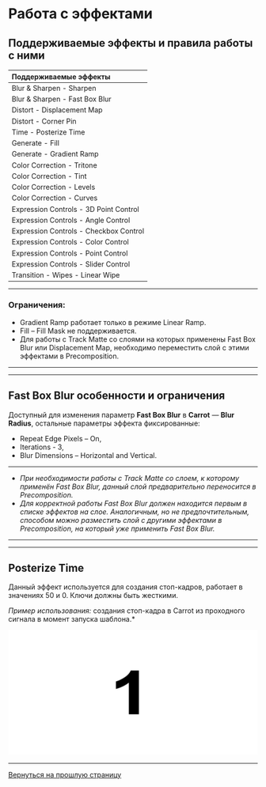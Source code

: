 # Работа с эффектами

## Поддерживаемые эффекты и правила работы с ними

|**Поддерживаемые эффекты**              |
|:---------------------------------------|
| Blur & Sharpen - Sharpen               |
| Blur & Sharpen - Fast Box Blur         |
| Distort - Displacement Map             |
| Distort - Corner Pin                   |
| Time - Posterize Time                  | 
| Generate - Fill                        | 
| Generate - Gradient Ramp               | 
| Color Correction - Tritone             | 
| Color Correction - Tint                | 
| Color Correction - Levels              | 
| Color Correction - Curves              | 
| Expression Controls - 3D Point Control | 
| Expression Controls - Angle Control    | 
| Expression Controls - Checkbox Control | 
| Expression Controls - Color Control    | 
| Expression Controls - Point Control    | 
| Expression Controls - Slider Control   | 
| Transition - Wipes - Linear Wipe       | 

---

### Ограничения:
- Gradient Ramp работает только в режиме Linear Ramp.
- Fill – Fill Mask не поддерживается.
- Для работы с Track Matte со слоями на которых применены Fast Box Blur или Displacement Map, необходимо переместить слой с этими эффектами в Precomposition.

---

---

## Fast Box Blur особенности и ограничения

Доступный для изменения параметр **Fast Box Blur** в **Carrot** — **Blur** **Radius**, остальные параметры эффекта фиксированные:
- Repeat Edge Pixels – On,
- Iterations - 3,
- Blur Dimensions – Horizontal and Vertical.

---

- *При необходимости работы с Track Matte со слоем, к которому применён Fast Box Blur, данный слой предварительно переносится в Precomposition.*
- *Для корректной работы Fast Box Blur должен находится первым в списке эффектов на слое. Аналогичным, но не предпочтительным, способом можно разместить слой с другими эффектами в Precomposition, на который уже применить Fast Box Blur.*

---
---

## Posterize Time

Данный эффект используется для создания стоп-кадров, работает в значениях 50 и 0. Ключи должны быть жесткими.

*Пример использования:* создания стоп-кадра в Carrot из проходного сигнала в момент запуска шаблона.*

![AE_Posterize Time](_images/image11.png "Posterize Time")

---

[Вернуться на прошлую страницу](user-guide.md)